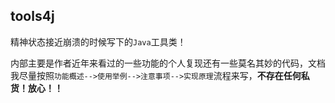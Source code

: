 ## tools4j
精神状态接近崩溃的时候写下的`Java`工具类！

内部主要是作者近年来看过的一些功能的个人复现还有一些莫名其妙的代码，文档我尽量按照`功能概述-->使用举例-->注意事项-->实现原理`流程来写，**不存在任何私货！放心！！**
